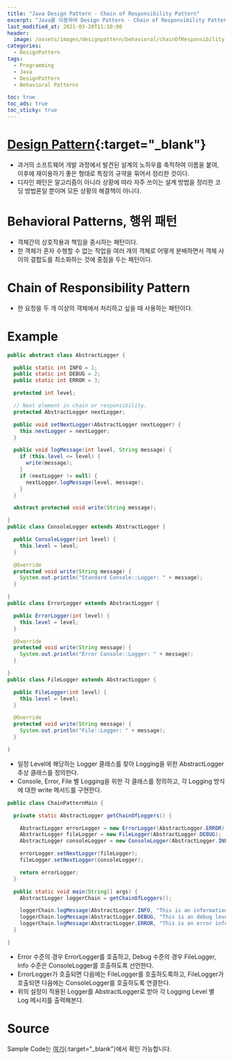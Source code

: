 ```yaml
---
title: "Java Design Pattern - Chain of Responsibility Pattern"
excerpt: "Java를 이용하여 Design Pattern - Chain of Responsibility Pattern에 대해 설명합니다."
last_modified_at: 2021-03-20T11:10:00
header:
  image: /assets/images/designpattern/behavioral/chainOfResponsibility.png
categories:
  - DesignPattern
tags:
  - Programming
  - Java
  - DesignPattern
  - Behavioral Patterns

toc: true
toc_ads: true
toc_sticky: true
---
```

# [Design Pattern](../designpattern){:target="_blank"}
- 과거의 소프트웨어 개발 과정에서 발견된 설계의 노하우를 축적하여 이름을 붙여, 이후에 재이용하기 좋은 형태로 특정의 규약을 묶어서 정리한 것이다.
- 디자인 패턴은 알고리즘이 아니라 상황에 따라 자주 쓰이는 설계 방법을 정리한 코딩 방법론일 뿐이며 모든 상황의 해결책이 아니다.

# Behavioral Patterns, 행위 패턴
- 객체간의 상호작용과 책임을 중시하는 패턴이다.
- 한 객체가 혼자 수행할 수 없는 작업을 여러 개의 객체로 어떻게 분배하면서 객체 사이의 결합도를 최소화하는 것에 중점을 두는 패턴이다.

# Chain of Responsibility Pattern
- 한 요청을 두 개 이상의 객체에서 처리하고 싶을 때 사용하는 패턴이다.

# Example
```java
public abstract class AbstractLogger {

  public static int INFO = 1;
  public static int DEBUG = 2;
  public static int ERROR = 3;

  protected int level;

  // Next element in chain or responsibility.
  protected AbstractLogger nextLogger;

  public void setNextLogger(AbstractLogger nextLogger) {
    this.nextLogger = nextLogger;
  }

  public void logMessage(int level, String message) {
    if (this.level <= level) {
      write(message);
    }
    if (nextLogger != null) {
      nextLogger.logMessage(level, message);
    }
  }

  abstract protected void write(String message);

}
public class ConsoleLogger extends AbstractLogger {

  public ConsoleLogger(int level) {
    this.level = level;
  }

  @Override
  protected void write(String message) {
    System.out.println("Standard Console::Logger: " + message);
  }

}
public class ErrorLogger extends AbstractLogger {

  public ErrorLogger(int level) {
    this.level = level;
  }

  @Override
  protected void write(String message) {
    System.out.println("Error Console::Logger: " + message);
  }

}
public class FileLogger extends AbstractLogger {

  public FileLogger(int level) {
    this.level = level;
  }

  @Override
  protected void write(String message) {
    System.out.println("File::Logger: " + message);
  }

}
```

- 일정 Level에 해당하는 Logger 클래스를 찾아 Logging을 위한 AbstractLogger 추상 클래스를 정의한다.
- Console, Error, File 별 Logging을 위한 각 클래스를 정의하고, 각 Logging 방식에 대한 write 메서드를 구현한다.

```java
public class ChainPatternMain {

  private static AbstractLogger getChainOfLoggers() {

    AbstractLogger errorLogger = new ErrorLogger(AbstractLogger.ERROR);
    AbstractLogger fileLogger = new FileLogger(AbstractLogger.DEBUG);
    AbstractLogger consoleLogger = new ConsoleLogger(AbstractLogger.INFO);

    errorLogger.setNextLogger(fileLogger);
    fileLogger.setNextLogger(consoleLogger);

    return errorLogger;
  }

  public static void main(String[] args) {
    AbstractLogger loggerChain = getChainOfLoggers();

    loggerChain.logMessage(AbstractLogger.INFO, "This is an information.");
    loggerChain.logMessage(AbstractLogger.DEBUG, "This is an debug level information.");
    loggerChain.logMessage(AbstractLogger.ERROR, "This is an error information.");
  }

}
```

- Error 수준의 경우 ErrorLogger를 호출하고, Debug 수준의 경우 FileLogger, Info 수준은 ConsoleLogger를 호출하도록 선언한다.
- ErrorLogger가 호출되면 다음에는 FileLogger를 호출하도록하고, FileLogger가 호출되면 다음에는 ConsoleLogger를 호출하도록 연결한다.
- 위의 설정이 적용된 Logger를 AbstractLogger로 받아 각 Logging Level 별 Log 메시지를 출력해본다.

# Source
Sample Code는 [여기](https://github.com/GracefulSoul/designpattern/tree/master/src/main/java/gracefulsoul/behavioral/chainOfResponsibility){:target="_blank"}에서 확인 가능합니다.